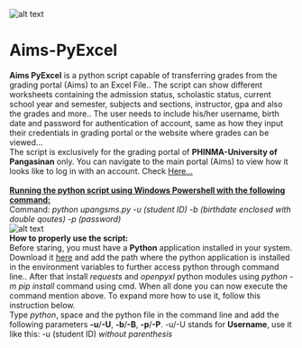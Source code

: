 ![alt text](https://upangsms.phinma.edu.ph/upang/images/des_UIPEN_BG.jpg)
# Aims-PyExcel
<b>Aims PyExcel</b> is a python script capable of transferring grades from the grading portal (Aims) to an Excel File.. The script can show different worksheets containing the admission status, scholastic status, current school year and semester, subjects and sections, instructor, gpa and also the grades and more.. The user needs to include his/her username, birth date and password for authentication of account, same as how they input their credentials in grading portal or the website where grades can be viewed... <br/>
The script is exclusively for the grading portal of <b>PHINMA-University of Pangasinan</b> only. You can navigate to the main portal (Aims) to view how it looks like to log in with an account. Check <a href="https://upangsms.phinma.edu.ph/upang/students/" target="_blank">Here...</a>
<br/><br/>
<b><u>Running the python script using Windows Powershell with the following command:</u></b><br/>
Command: <i>python upangsms.py -u (student ID) -b (birthdate enclosed with double qoutes) -p (password)</i>
<br/>
![alt text](https://user-images.githubusercontent.com/45601866/71725795-1f9fc280-2e70-11ea-8295-ecb937db4497.png)<br/>
<b>How to properly use the script:</b><br/>
Before staring, you must have a <b>Python</b> application installed in your system. Download it <a href="https://www.python.org/">here</a> and add the path where the python application is installed in the environment variables to further access python through command line.. After that install <i>requests</i> and <i>openpyxl</i> python modules using <i>python -m pip install</i> command using cmd. When all done you can now execute the command mention above. To expand more how to use it, follow this instruction below.<br/>
Type <i>python</i>, space and the python file in the command line and add the following parameters <b>-u</b>/<b>-U</b>, <b>-b</b>/<b>-B</b>, <b>-p</b>/<b>-P</b>. -u/-U stands for <b>Username</b>, use it like this: -u (student ID) *without parenthesis*
